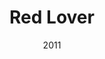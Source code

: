 ---
title: 'Red Lover'
img: 'red-lover.jpg'
size: '13 x 13 inches, Framed'
medium: 'Ink on 140-pound Watercolor Paper'
date: 2011
--- 